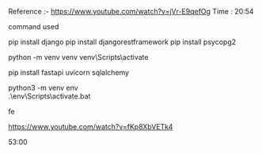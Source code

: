 Reference :- https://www.youtube.com/watch?v=jVr-E9qefOg
Time : 20:54

<!-- setup django venv commands  -->
command used

pip install django
pip install djangorestframework
pip install psycopg2



python -m venv venv
venv\Scripts\activate

<!-- setup fast api and env  -->
pip install fastapi uvicorn sqlalchemy 

 python3 -m venv env    
.\env\Scripts\activate.bat

<!-- create app/api route -->














fe


https://www.youtube.com/watch?v=fKp8XbVETk4

53:00